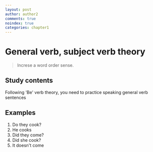 ```yaml
---
layout: post
author: author2
comments: true
noindex: true
categories: chapter1
---
```

# General verb, subject verb theory
>Increse a word order sense.

## Study contents
Following 'Be' verb theory, you need to practice speaking general verb sentences

## Examples
1. Do they cook?
2. He cooks
3. Did they come?
4. Did she cook?
5. It doesn't come
